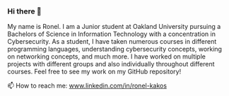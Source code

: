### Hi there 👋

My name is Ronel. I am a Junior student at Oakland University pursuing a Bachelors of Science in Information Technology with a concentration in Cybersecurity. As a student, I have taken numerous courses in different programming languages, understanding cybersecurity concepts, working on networking concepts, and much more. I have worked on multiple projects with different groups and also individually throughout different courses. Feel free to see my work on my GitHub repository! 

 📫 How to reach me: www.linkedin.com/in/ronel-kakos

<!--
**ronelkakos/ronelkakos** is a ✨ _special_ ✨ repository because its `README.md` (this file) appears on your GitHub profile.

Here are some ideas to get you started:

- 🔭 I’m currently working on ...
- 🌱 I’m currently learning ...
- 👯 I’m looking to collaborate on ...
- 🤔 I’m looking for help with ...
- 💬 Ask me about ...
- 📫 How to reach me: ...
- 😄 Pronouns: ...
- ⚡ Fun fact: ...
-->
